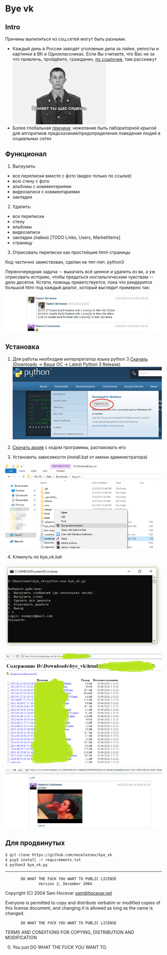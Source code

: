 # Bye vk

## Intro

Причины выпилиться из соц.сетей могут быть разными.
 * Каждый день в России заводят уголовные дела за лайки, репосты и
 картинки в ВК и Одноклассниках. Если Вы считаете, что Вас не за что
 привлечь, пройдёмте, гражданин, [по ссылочке](https://medialeaks.ru/2907bva-idyom-na-posadku/),
  там расскажут ![](static/hello.jpg)
 * Более глобальная
 [причина](https://vc.ru/43175-pochemu-stoit-udalit-vse-akkaunty-v-socialnyh-setyah):
  нежелание быть лабораторной крысой для алгоритмов предсказания/предопределения поведения людей в социальных сетях

## Функционал

1. Выгрузить:
 * все переписки вместе с фото (видео только по ссылке)
 * всю стену с фото
 * альбомы с комментариями
 * видеозаписи с комментариями
 * закладки
2. Удалить:
 * все переписки
 * стену
 * альбомы
 * видеозаписи
 * закладки (лайки) [TODO Links, Users, MarketItems]
 * страницу
3. Отрисовать переписки как простейшие html-страницы

Код частично заимствован, сделан на тяп-ляп. python3

Первоочередная задача -- выкачать всё ценное и удалить из вк, а уж отрисовать историю,
чтобы предаться ностальгическим чувствам -- дело десятое. Кстати, помощь приветствуется, пока что рендерится большой html под каждый диалог, который выглядит примерно так:

![](static/wall2.png)

## Установка

1. Для работы необходим интерпретатор языка python 3 [Скачать](https://www.python.org/) (Downloads -> Ваша ОС -> Latest Python 3 Release)
![](static/python1.png)

2. [Скачать архив](https://github.com/neseleznev/bye_vk/archive/master.zip) с кодом программы, распаковать его

3. Установить зависимости (install.bat от имени администратора)

![Запустить install.bat от имени администратора](static/work0.png)

4. Кликнуть по bye_vk.bat

![Запуск](static/work1.png)

![Диалоги](static/work2.png)

![Диалог](static/work3.png)

## Для продвинутых

```
$ git clone https://github.com/neseleznev/bye_vk
$ pip3 install -r requirements.txt
$ python3 bye_vk.py
```


______________________________________________________

           DO WHAT THE FUCK YOU WANT TO PUBLIC LICENSE
                   Version 2, December 2004

Copyright (C) 2004 Sam Hocevar <sam@hocevar.net>

Everyone is permitted to copy and distribute verbatim or modified
copies of this license document, and changing it is allowed as long
as the name is changed.

           DO WHAT THE FUCK YOU WANT TO PUBLIC LICENSE
  TERMS AND CONDITIONS FOR COPYING, DISTRIBUTION AND MODIFICATION

 0. You just DO WHAT THE FUCK YOU WANT TO.


